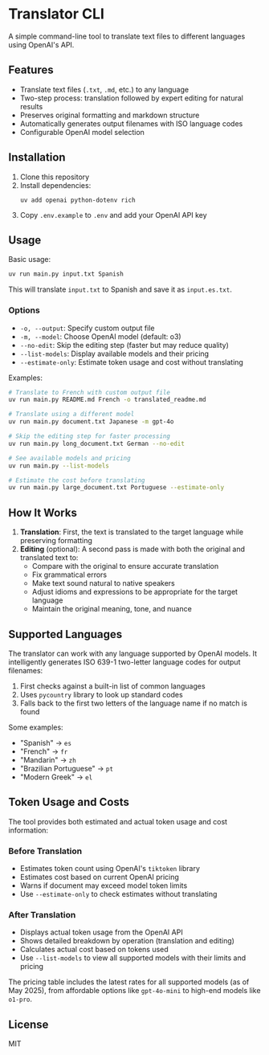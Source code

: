 # Translator CLI

A simple command-line tool to translate text files to different languages using OpenAI's API.

## Features

- Translate text files (`.txt`, `.md`, etc.) to any language
- Two-step process: translation followed by expert editing for natural results
- Preserves original formatting and markdown structure
- Automatically generates output filenames with ISO language codes
- Configurable OpenAI model selection

## Installation

1. Clone this repository
2. Install dependencies:
   ```
   uv add openai python-dotenv rich
   ```
3. Copy `.env.example` to `.env` and add your OpenAI API key

## Usage

Basic usage:

```bash
uv run main.py input.txt Spanish
```

This will translate `input.txt` to Spanish and save it as `input.es.txt`.

### Options

- `-o, --output`: Specify custom output file
- `-m, --model`: Choose OpenAI model (default: o3)
- `--no-edit`: Skip the editing step (faster but may reduce quality)
- `--list-models`: Display available models and their pricing
- `--estimate-only`: Estimate token usage and cost without translating

Examples:

```bash
# Translate to French with custom output file
uv run main.py README.md French -o translated_readme.md

# Translate using a different model
uv run main.py document.txt Japanese -m gpt-4o

# Skip the editing step for faster processing
uv run main.py long_document.txt German --no-edit

# See available models and pricing
uv run main.py --list-models

# Estimate the cost before translating
uv run main.py large_document.txt Portuguese --estimate-only
```

## How It Works

1. **Translation**: First, the text is translated to the target language while preserving formatting
2. **Editing** (optional): A second pass is made with both the original and translated text to:
   - Compare with the original to ensure accurate translation
   - Fix grammatical errors
   - Make text sound natural to native speakers
   - Adjust idioms and expressions to be appropriate for the target language
   - Maintain the original meaning, tone, and nuance

## Supported Languages

The translator can work with any language supported by OpenAI models. It intelligently generates ISO 639-1 two-letter language codes for output filenames:

1. First checks against a built-in list of common languages
2. Uses `pycountry` library to look up standard codes
3. Falls back to the first two letters of the language name if no match is found

Some examples:
- "Spanish" → `es`
- "French" → `fr`
- "Mandarin" → `zh`
- "Brazilian Portuguese" → `pt`
- "Modern Greek" → `el`

## Token Usage and Costs

The tool provides both estimated and actual token usage and cost information:

### Before Translation
- Estimates token count using OpenAI's `tiktoken` library
- Estimates cost based on current OpenAI pricing
- Warns if document may exceed model token limits
- Use `--estimate-only` to check estimates without translating

### After Translation
- Displays actual token usage from the OpenAI API
- Shows detailed breakdown by operation (translation and editing)
- Calculates actual cost based on tokens used
- Use `--list-models` to view all supported models with their limits and pricing

The pricing table includes the latest rates for all supported models (as of May 2025), from affordable options like `gpt-4o-mini` to high-end models like `o1-pro`.

## License

MIT
